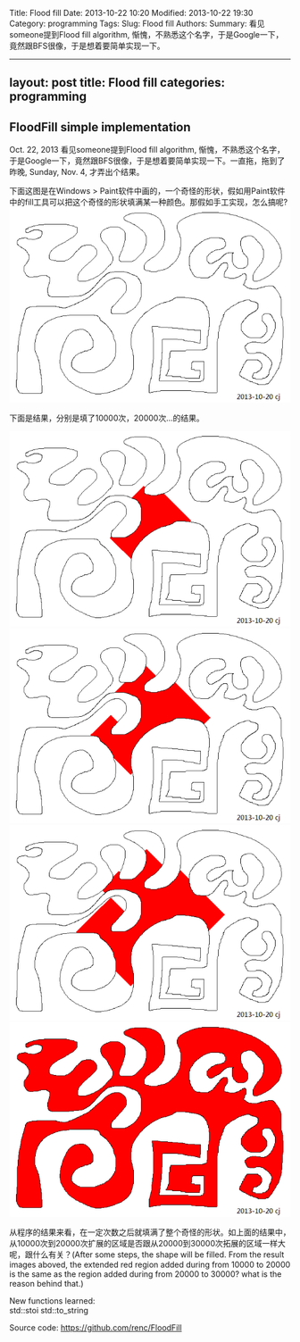 Title: Flood fill 
Date: 2013-10-22 10:20
Modified: 2013-10-22 19:30
Category: programming 
Tags: 
Slug: Flood fill
Authors: 
Summary: 看见someone提到Flood fill algorithm, 惭愧，不熟悉这个名字，于是Google一下，竟然跟BFS很像，于是想着要简单实现一下。

--- 
layout: post 
title: Flood fill 
categories: programming 
--- 

FloodFill simple implementation                        
----

Oct. 22, 2013 看见someone提到Flood fill algorithm, 惭愧，不熟悉这个名字，于是Google一下，竟然跟BFS很像，于是想着要简单实现一下。一直拖，拖到了昨晚, Sunday, Nov. 4, 才弄出个结果。           

下面这图是在Windows > Paint软件中画的，一个奇怪的形状，假如用Paint软件中的fill工具可以把这个奇怪的形状填满某一种颜色。那假如手工实现，怎么搞呢?                 
![Alt text](data/2013-10-20_Shape_to_fill.bmp "input shape")            

下面是结果，分别是填了10000次，20000次...的结果。

![Alt text](data/floodfill_out_s10000.bmp "output")            
![Alt text](data/floodfill_out_s20000.bmp "output")             
![Alt text](data/floodfill_out_s30000.bmp "output")            
![Alt text](data/floodfill_out_s80000.bmp "output")     

从程序的结果来看，在一定次数之后就填满了整个奇怪的形状。如上面的结果中，从10000次到20000次扩展的区域是否跟从20000到30000次拓展的区域一样大呢，跟什么有关？(After some steps, the shape will be filled. From the result images aboved, the extended red region added during from 10000 to 20000 is the same as the region added during from 20000 to 30000? what is the reason behind that.)                    

New functions learned:            
std::stoi
std::to_string                       

Source code: https://github.com/renc/FloodFill         